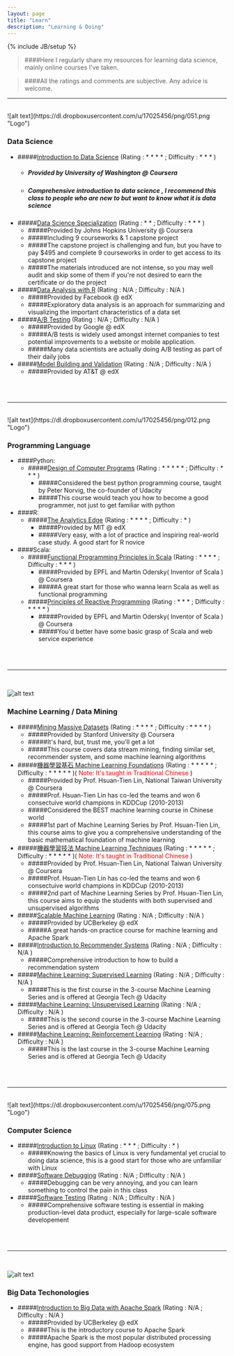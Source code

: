```yaml
---
layout: page
title: "Learn"
description: "Learning & Doing"
---
```

{% include JB/setup %}
> ####Here I regularly share my resources for learning data science, mainly online courses I've taken.

> ####All the ratings and comments are subjective. Any advice is welcome.

 

---
<br />         
![alt text](https://dl.dropboxusercontent.com/u/17025456/png/051.png "Logo")

### Data Science
* #####[Introduction to Data Science](https://www.coursera.org/course/datasci) (Rating : * * * * ; Difficulty : * * * )
	- ##### Provided by University of Washington @ Coursera
	- ##### Comprehensive introduction to data science , I recommend this class to people who are new to but want to know what it is data science
* #####[Data Science Specialization](https://www.coursera.org/specialization/jhudatascience/1) (Rating : * * ; Difficulty : * * * )
	- #####Provided by Johns Hopkins University @ Coursera
	- #####Including 9 courseworks & 1 capstone project
	- #####The capstone project is challenging and fun, but you have to pay $495 and complete 9 courseworks in order to get access to its capstone project
	- #####The materials introduced are not intense, so you may well audit and skip some of them if you're not desired to earn the certificate or do the project
* #####[Data Analysis with R](https://www.udacity.com/course/data-analysis-with-r--ud651) (Rating : N/A ; Difficulty : N/A )
	- #####Provided by Facebook @ edX
	- #####Exploratory data analysis is an approach for summarizing and visualizing the important characteristics of a data set
* #####[A/B Testing](https://www.udacity.com/course/ab-testing--ud257) (Rating : N/A ; Difficulty : N/A )
	- #####Provided by Google @ edX
	- #####A/B tests is widely used amongst internet companies to test potential improvements to a website or mobile application.
	- #####Many data scientists are actually doing A/B testing as part of their daily jobs
* #####[Model Building and Validation](https://www.udacity.com/course/model-building-and-validation--ud919) (Rating : N/A ; Difficulty : N/A )
	- #####Provided by AT&T @ edX
<br />
<br />

---
<br />  
![alt text](https://dl.dropboxusercontent.com/u/17025456/png/012.png "Logo")

### Programming Language
* ####Python:
	* #####[Design of Computer Programs](https://www.udacity.com/course/design-of-computer-programs--cs212) (Rating : * * * * * ;  Difficulty : * * * )
		- #####Considered the best python programming course, taught by Peter Norvig, the co-founder of Udacity
		- #####This course would teach you how to become a good programmer, not just to get familiar with python
* ####R:
	* #####[The Analytics Edge](https://www.edx.org/course/analytics-edge-mitx-15-071x-0) (Rating : * * * * ; Difficulty : * )
		- #####Provided by MIT @ edX
		- #####Very easy, with a lot of practice and inspiring real-world case study. A good start for R novice
* ####Scala:
	* #####[Functional Programming Principles in Scala](https://www.coursera.org/course/progfun) (Rating : * * * * ; Difficulty : * * * )
		- #####Provided by EPFL and Martin Odersky( Inventor of Scala ) @ Coursera
		- #####A great start for those who wanna learn Scala as well as functional programming
	* #####[Principles of Reactive Programming](https://www.coursera.org/course/reactive) (Rating : * * * ; Difficulty : * * * * )
		- #####Provided by EPFL and Martin Odersky( Inventor of Scala ) @ Coursera
		- #####You'd better have some basic grasp of Scala and web service experience		
<br />
<br />

---
<br />  

![alt text](https://dl.dropboxusercontent.com/u/17025456/png/059.png "Logo")

### Machine Learning / Data Mining
* #####[Mining Massive Datasets](https://www.coursera.org/course/mmds) (Rating : * * * * ; Difficulty : * * * * )
	- #####Provided by Stanford University @ Coursera
	- #####It's hard, but, trust me, you'll get a lot
	- #####This course covers data stream mining, finding similar set, recommender system, and some machine learning algorithms
* #####[機器學習基石 Machine Learning Foundations](https://www.coursera.org/course/ntumlone) (Rating : * * * * * ; Difficulty : * * * * * )( <font color='red'>Note: It's taught in Traditional Chinese</font> )
	- #####Provided by Prof. Hsuan-Tien Lin, National Taiwan University @ Coursera
	- #####Prof. Hsuan-Tien Lin has co-led the teams and won 6 consectuive world champions in KDDCup (2010-2013)
	- #####Considered the BEST machine learning course in Chinese world
	- #####1st part of Machine Learning Series by Prof. Hsuan-Tien Lin, this course aims to give you a comprehensive understanding of the basic mathematical foundation of machine learning
* #####[機器學習技法 Machine Learning Techniques](https://www.coursera.org/course/ntumltwo) (Rating : * * * * * ; Difficulty : * * * * * )( <font color='red'>Note: It's taught in Traditional Chinese</font> )
	- #####Provided by Prof. Hsuan-Tien Lin, National Taiwan University @ Coursera
	- #####Prof. Hsuan-Tien Lin has co-led the teams and won 6 consectuive world champions in KDDCup (2010-2013)
	- #####2nd part of Machine Learning Series by Prof. Hsuan-Tien Lin, this course aims to equip the students with both supervised and unsupervised algorithms
* #####[Scalable Machine Learning](https://www.edx.org/course/scalable-machine-learning-uc-berkeleyx-cs190-1x) (Rating : N/A ; Difficulty : N/A )
	- #####Provided by UCBerkeley @ edX
	- #####A great hands-on practice course for machine learning and Apache Spark
* #####[Introduction to Recommender Systems](https://www.coursera.org/learn/recommender-systems) (Rating : N/A ; Difficulty : N/A )
	- #####Comprehensive introduction to how to build a recommendation system
* #####[Machine Learning: Supervised Learning](https://www.udacity.com/course/machine-learning-supervised-learning--ud675) (Rating : N/A ; Difficulty : N/A )
	- #####This is the first course in the 3-course Machine Learning Series and is offered at Georgia Tech @ Udacity
* #####[Machine Learning: Unsupervised Learning](https://www.udacity.com/course/machine-learning-unsupervised-learning--ud741) (Rating : N/A ; Difficulty : N/A )
	- #####This is the second course in the 3-course Machine Learning Series and is offered at Georgia Tech @ Udacity
* #####[Machine Learning: Reinforcement Learning](https://www.udacity.com/course/machine-learning-reinforcement-learning--ud820) (Rating : N/A ; Difficulty : N/A )
	- #####This is the last course in the 3-course Machine Learning Series and is offered at Georgia Tech @ Udacity

<br />
<br />

---
<br />  
![alt text](https://dl.dropboxusercontent.com/u/17025456/png/075.png "Logo")

### Computer Science
* #####[Introduction to Linux](https://www.edx.org/course/introduction-linux-linuxfoundationx-lfs101x-2) (Rating : * * * ; Difficulty : * )
	- #####Knowing the basics of Linux is very fundamental yet crucial to doing data science, this is a good start for those who are unfamiliar with Linux
* #####[Software Debugging](https://www.udacity.com/course/software-debugging--cs259) (Rating : N/A ; Difficulty : N/A )
	- #####Debugging can be very annoying, and you can learn something to control the pain in this class
* #####[Software Testing](https://www.udacity.com/course/software-testing--cs258) (Rating : N/A ; Difficulty : N/A )
	- #####Comprehensive software testing is essential in making production-level data product, especially for large-scale software developement


<br />
<br />

---
<br />  

![alt text](https://dl.dropboxusercontent.com/u/17025456/png/083.png "Logo")

### Big Data Techonologies
* #####[Introduction to Big Data with Apache Spark](https://www.edx.org/course/introduction-big-data-apache-spark-uc-berkeleyx-cs100-1x) (Rating : N/A ; Difficulty : N/A )
	- #####Provided by UCBerkeley @ edX
	- #####This is the introductory course to Apache Spark
	- #####Apache Spark is the most popular distributed processing engine, has good support from Hadoop ecosystem





<br />
<br />
